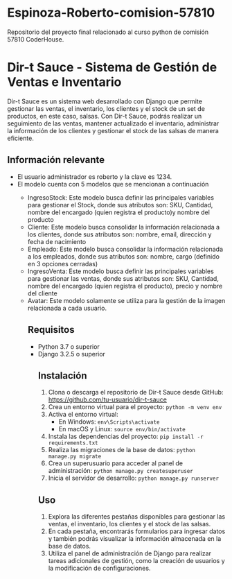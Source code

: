 # Espinoza-Roberto-comision-57810
Repositorio del proyecto final relacionado al curso python de comisión 57810 CoderHouse. 


  <h1>Dir-t Sauce - Sistema de Gestión de Ventas e Inventario</h1>

  <p>Dir-t Sauce es un sistema web desarrollado con Django que permite gestionar las ventas, el inventario, los clientes y el stock de un set de productos, en este caso, salsas. Con Dir-t Sauce, podrás realizar un seguimiento de las ventas, mantener actualizado el inventario, administrar la información de los clientes y gestionar el stock de las salsas de manera eficiente.</p>

  <h2>Información relevante</h2>
  <ul>
    <li>El usuario administrador es roberto y la clave es 1234.</li>
    <li>El modelo cuenta con 5 modelos que se mencionan a continuación</li>
     <ul>
        <li>IngresoStock: Este modelo busca definir las principales variables para gestionar el Stock, donde sus atributos son: SKU, Cantidad, nombre del encargado (quien registra el producto)y nombre del producto  </li>
        <li>Cliente: Este modelo busca consolidar la información relacionada a los clientes, donde sus atributos son: nombre, email, dirección y fecha de nacimiento</li>
        <li>Empleado: Este modelo busca consolidar la información relacionada a los empleados, donde sus atributos son: nombre, cargo (definido en 3 opciones cerradas)</li>
        <li>IngresoVenta: Este modelo busca definir las principales variables para gestionar las ventas, donde sus atributos son: SKU, Cantidad, nombre del encargado (quien registra el producto), precio y nombre del cliente  </li>
        <li>Avatar: Este modelo solamente se utiliza para la gestión de la imagen relacionada a cada usuario.</li>

<h2>Requisitos</h2>

  <ul>
    <li>Python 3.7 o superior</li>
    <li>Django 3.2.5 o superior</li>

<h2>Instalación</h2>

  <ol>
    <li>Clona o descarga el repositorio de Dir-t Sauce desde GitHub: <a href="https://github.com/tu-usuario/dir-t-sauce">https://github.com/tu-usuario/dir-t-sauce</a></li>
    <li>Crea un entorno virtual para el proyecto: <code>python -m venv env</code></li>
    <li>Activa el entorno virtual:
      <ul>
        <li>En Windows: <code>env\Scripts\activate</code></li>
        <li>En macOS y Linux: <code>source env/bin/activate</code></li>
      </ul>
    </li>
    <li>Instala las dependencias del proyecto: <code>pip install -r requirements.txt</code></li>
    <li>Realiza las migraciones de la base de datos: <code>python manage.py migrate</code></li>
    <li>Crea un superusuario para acceder al panel de administración: <code>python manage.py createsuperuser</code></li>
    <li>Inicia el servidor de desarrollo: <code>python manage.py runserver</code></li>
  </ol>

<h2>Uso</h2>

  <ol>
    <li>Explora las diferentes pestañas disponibles para gestionar las ventas, el inventario, los clientes y el stock de las salsas.</li>
    <li>En cada pestaña, encontrarás formularios para ingresar datos y también podrás visualizar la información almacenada en la base de datos.</li>
    <li>Utiliza el panel de administración de Django para realizar tareas adicionales de gestión, como la creación de usuarios y la modificación de configuraciones.</li>
  </ol>

